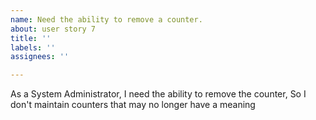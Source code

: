 ```yaml
---
name: Need the ability to remove a counter.
about: user story 7
title: ''
labels: ''
assignees: ''

---
```


As a System Administrator, I need the ability to remove the counter, So I don't maintain counters that may no longer have a meaning
